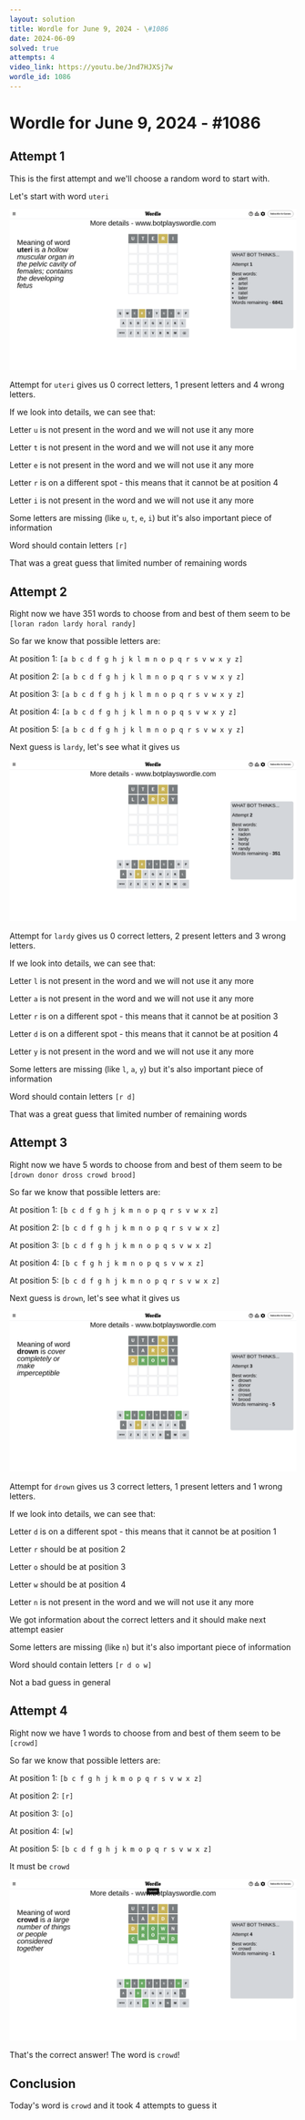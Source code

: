```yaml
---
layout: solution
title: Wordle for June 9, 2024 - \#1086
date: 2024-06-09
solved: true
attempts: 4
video_link: https://youtu.be/Jnd7HJXSj7w
wordle_id: 1086
---
```


# Wordle for June 9, 2024 - \#1086

## Attempt 1

This is the first attempt and we'll choose a random word to start with.

Let's start with word `uteri`

![Attempt 1](2024-06-09/attempt-1.png)

Attempt for `uteri` gives us 0 correct letters, 1 present letters and 4 wrong letters.

If we look into details, we can see that:

Letter `u` is not present in the word and we will not use it any more

Letter `t` is not present in the word and we will not use it any more

Letter `e` is not present in the word and we will not use it any more

Letter `r` is on a different spot - this means that it cannot be at position 4

Letter `i` is not present in the word and we will not use it any more

Some letters are missing (like `u`, `t`, `e`, `i`) but it's also important piece of information

Word should contain letters `[r]`

That was a great guess that limited number of remaining words



## Attempt 2

Right now we have 351 words to choose from and best of them seem to be `[loran radon lardy horal randy]`

So far we know that possible letters are:

At position 1: `[a b c d f g h j k l m n o p q r s v w x y z]`

At position 2: `[a b c d f g h j k l m n o p q r s v w x y z]`

At position 3: `[a b c d f g h j k l m n o p q r s v w x y z]`

At position 4: `[a b c d f g h j k l m n o p q s v w x y z]`

At position 5: `[a b c d f g h j k l m n o p q r s v w x y z]`

Next guess is `lardy`, let's see what it gives us

![Attempt 2](2024-06-09/attempt-2.png)

Attempt for `lardy` gives us 0 correct letters, 2 present letters and 3 wrong letters.

If we look into details, we can see that:

Letter `l` is not present in the word and we will not use it any more

Letter `a` is not present in the word and we will not use it any more

Letter `r` is on a different spot - this means that it cannot be at position 3

Letter `d` is on a different spot - this means that it cannot be at position 4

Letter `y` is not present in the word and we will not use it any more

Some letters are missing (like `l`, `a`, `y`) but it's also important piece of information

Word should contain letters `[r d]`

That was a great guess that limited number of remaining words



## Attempt 3

Right now we have 5 words to choose from and best of them seem to be `[drown donor dross crowd brood]`

So far we know that possible letters are:

At position 1: `[b c d f g h j k m n o p q r s v w x z]`

At position 2: `[b c d f g h j k m n o p q r s v w x z]`

At position 3: `[b c d f g h j k m n o p q s v w x z]`

At position 4: `[b c f g h j k m n o p q s v w x z]`

At position 5: `[b c d f g h j k m n o p q r s v w x z]`

Next guess is `drown`, let's see what it gives us

![Attempt 3](2024-06-09/attempt-3.png)

Attempt for `drown` gives us 3 correct letters, 1 present letters and 1 wrong letters.

If we look into details, we can see that:

Letter `d` is on a different spot - this means that it cannot be at position 1

Letter `r` should be at position 2

Letter `o` should be at position 3

Letter `w` should be at position 4

Letter `n` is not present in the word and we will not use it any more

We got information about the correct letters and it should make next attempt easier

Some letters are missing (like `n`) but it's also important piece of information

Word should contain letters `[r d o w]`

Not a bad guess in general



## Attempt 4

Right now we have 1 words to choose from and best of them seem to be `[crowd]`

So far we know that possible letters are:

At position 1: `[b c f g h j k m o p q r s v w x z]`

At position 2: `[r]`

At position 3: `[o]`

At position 4: `[w]`

At position 5: `[b c d f g h j k m o p q r s v w x z]`

It must be `crowd`

![Attempt 4](2024-06-09/attempt-4.png)

That's the correct answer! The word is `crowd`!

## Conclusion

Today's word is `crowd` and it took 4 attempts to guess it

